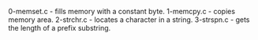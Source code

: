 0-memset.c - fills memory with a constant byte.
1-memcpy.c - copies memory area.
2-strchr.c - locates a character in a string.
3-strspn.c - gets the length of a prefix substring.





